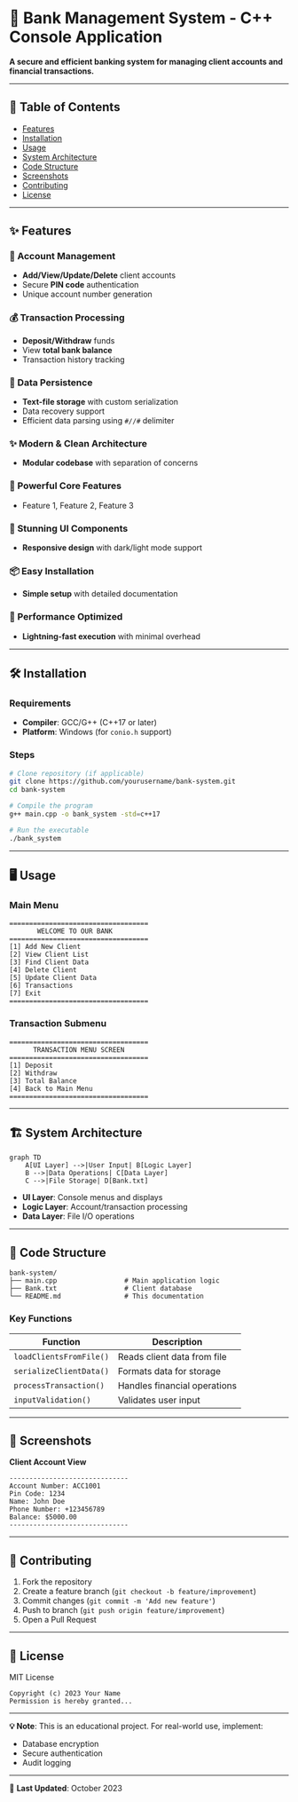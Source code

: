 # 🏦 Bank Management System - C++ Console Application  

**A secure and efficient banking system for managing client accounts and financial transactions.**  

---

## 📌 Table of Contents  
- [Features](#-features)  
- [Installation](#-installation)  
- [Usage](#-usage)  
- [System Architecture](#-system-architecture)  
- [Code Structure](#-code-structure)  
- [Screenshots](#-screenshots)  
- [Contributing](#-contributing)  
- [License](#-license)  

---

## ✨ Features  

### 🔐 Account Management  
- **Add/View/Update/Delete** client accounts  
- Secure **PIN code** authentication  
- Unique account number generation  

### 💰 Transaction Processing  
- **Deposit/Withdraw** funds  
- View **total bank balance**  
- Transaction history tracking  

### 📂 Data Persistence  
- **Text-file storage** with custom serialization  
- Data recovery support  
- Efficient data parsing using `#//#` delimiter  

### ✨ Modern & Clean Architecture 
- **Modular codebase** with separation of concerns
  
### 🔧 Powerful Core Features 
- Feature 1, Feature 2, Feature 3
  
### 🎨 Stunning UI Components
- **Responsive design** with dark/light mode support
  
### 📦 Easy Installation 
- **Simple setup** with detailed documentation
  
### 🚀 Performance Optimized
- **Lightning-fast execution** with minimal overhead

---

## 🛠️ Installation  

### Requirements  
- **Compiler**: GCC/G++ (C++17 or later)  
- **Platform**: Windows (for `conio.h` support)  

### Steps  
```bash
# Clone repository (if applicable)
git clone https://github.com/yourusername/bank-system.git
cd bank-system

# Compile the program
g++ main.cpp -o bank_system -std=c++17

# Run the executable
./bank_system
```

---

## 🖥️ Usage  

### Main Menu  
```text
===================================  
       WELCOME TO OUR BANK  
===================================  
[1] Add New Client  
[2] View Client List  
[3] Find Client Data  
[4] Delete Client  
[5] Update Client Data  
[6] Transactions  
[7] Exit  
===================================  
```

### Transaction Submenu  
```text
===================================  
      TRANSACTION MENU SCREEN  
===================================  
[1] Deposit  
[2] Withdraw  
[3] Total Balance  
[4] Back to Main Menu  
===================================  
```

---

## 🏗️ System Architecture  

```mermaid  
graph TD  
    A[UI Layer] -->|User Input| B[Logic Layer]  
    B -->|Data Operations| C[Data Layer]  
    C -->|File Storage| D[Bank.txt]  
```  

- **UI Layer**: Console menus and displays  
- **Logic Layer**: Account/transaction processing  
- **Data Layer**: File I/O operations  

---

## 📂 Code Structure  

```plaintext  
bank-system/  
├── main.cpp                 # Main application logic  
├── Bank.txt                 # Client database  
└── README.md                # This documentation  
```  

### Key Functions  
| Function | Description |  
|----------|-------------|  
| `loadClientsFromFile()` | Reads client data from file |  
| `serializeClientData()` | Formats data for storage |  
| `processTransaction()` | Handles financial operations |  
| `inputValidation()` | Validates user input |  

---

## 📸 Screenshots  

**Client Account View**  
```text
------------------------------  
Account Number: ACC1001  
Pin Code: 1234  
Name: John Doe  
Phone Number: +123456789  
Balance: $5000.00  
------------------------------  
```  

---

## 🤝 Contributing  

1. Fork the repository  
2. Create a feature branch (`git checkout -b feature/improvement`)  
3. Commit changes (`git commit -m 'Add new feature'`)  
4. Push to branch (`git push origin feature/improvement`)  
5. Open a Pull Request  

---

## 📜 License  

MIT License  

```text
Copyright (c) 2023 Your Name  
Permission is hereby granted...  
```  

---

**💡 Note**: This is an educational project. For real-world use, implement:  
- Database encryption  
- Secure authentication  
- Audit logging  

--- 

🔄 **Last Updated**: October 2023
